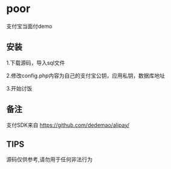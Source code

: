 # poor

支付宝当面付demo

## 安装

1.下载源码，导入sql文件

2.修改config.php内容为自己的支付宝公钥，应用私钥，数据库地址

3.开始讨饭

## 备注

支付SDK来自 https://github.com/dedemao/alipay/

## TIPS

源码仅供参考,请勿用于任何非法行为
